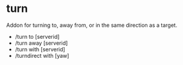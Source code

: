 # turn

Addon for turning to, away from, or in the same direction as a target.

- /turn to [serverid]
- /turn away [serverid]
- /turn with [serverid]
- /turndirect with [yaw]
